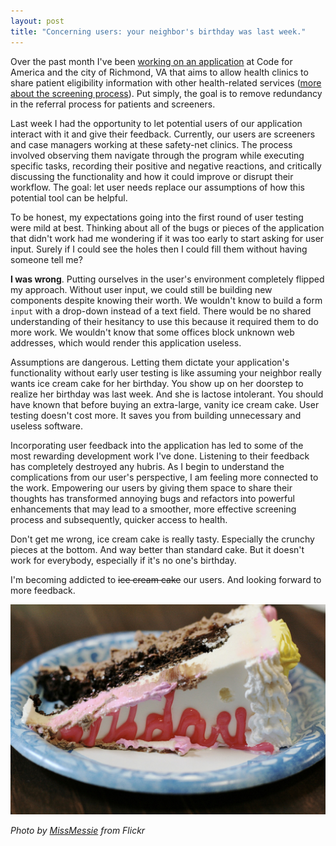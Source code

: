 ```yaml
---
layout: post
title: "Concerning users: your neighbor's birthday was last week."
---
```


Over the past month I've been [working on an application](https://github.com/codeforamerica/rva-screening) at Code for America and the city of Richmond, VA that aims to allow health clinics to share patient eligibility information with other health-related services ([more about the screening process](http://rva.codeforamerica.org/april)). Put simply, the goal is to remove redundancy in the referral process for patients and screeners.

Last week I had the opportunity to let potential users of our application interact with it and give their feedback. Currently, our users are screeners and case managers working at these safety-net clinics. The process involved observing them navigate through the program while executing specific tasks, recording their positive and negative reactions, and critically discussing the functionality and how it could improve or disrupt their workflow. The goal: let user needs replace our assumptions of how this potential tool can be helpful.

To be honest, my expectations going into the first round of user testing were mild at best. Thinking about all of the bugs or pieces of the application that didn't work had me wondering if it was too early to start asking for user input. Surely if I could see the holes then I could fill them without having someone tell me?

**I was wrong**. Putting ourselves in the user's environment completely flipped my approach. Without user input, we could still be building new components despite knowing their worth. We wouldn't know to build a form `input` with a drop-down instead of a text field. There would be no shared understanding of their hesitancy to use this because it required them to do more work. We wouldn't know that some offices block unknown web addresses, which would render this application useless.

Assumptions are dangerous. Letting them dictate your application's functionality without early user testing is like assuming your neighbor really wants ice cream cake for her birthday. You show up on her doorstep to realize her birthday was last week. And she is lactose intolerant. You should have known that before buying an extra-large, vanity ice cream cake. User testing doesn't cost more. It saves you from building unnecessary and useless software.

Incorporating user feedback into the application has led to some of the most rewarding development work I've done. Listening to their feedback has completely destroyed any hubris. As I begin to understand the complications from our user's perspective, I am feeling more connected to the work. Empowering our users by giving them space to share their thoughts has transformed annoying bugs and refactors into powerful enhancements that may lead to a smoother, more effective screening process and subsequently, quicker access to health.

Don't get me wrong, ice cream cake is really tasty. Especially the crunchy pieces at the bottom. And way better than standard cake. But it doesn't work for everybody, especially if it's no one's birthday.

I'm becoming addicted to ~~ice cream cake~~ our users. And looking forward to more feedback.

![ice cream cake](/images/posts/20150529-icecreamcake.jpg)

*Photo by [MissMessie](https://flic.kr/p/7sjijC) from Flickr*